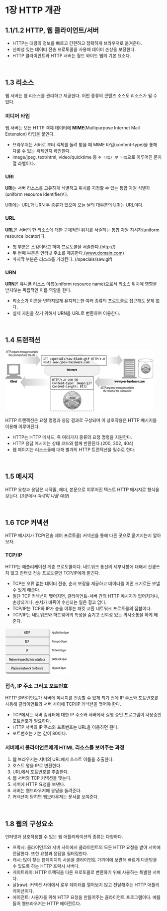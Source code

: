 # 1장 HTTP 개관

## 1.1/1.2 HTTP, 웹 클라이언트/서버

- HTTP는 대량의 정보를 빠르고 간편하고 정확하게 브라우저로 옮겨준다.
- 신뢰성 있는 데이터 전송 프로토콜을 사용해 데이터 손상을 보장한다.
- HTTP 클라이언트와 HTTP 서버는 월드 와이드 웹의 기본 요소다.

<br>

## 1.3 리소스

웹 서버는 웹 리소스를 관리하고 제공한다. 어떤 종류의 콘텐츠 소스도 리소스가 될 수 있다.

### 미디어 타입

웹 서버는 모든 HTTP 객체 데이터에 **MIME**(Multipurpose Internet Mail Extension) 타입을 붙인다.

- 브라우저는 서버로 부터 객체를 돌려 받을 때 MIME 타입(content-type)을 통해 다룰 수 있는 객체인지 확인한다.
- image/jpeg, text/html, video/quicktime 등 `주 타입/ 부 타입`으로 이루어진 문자열 라벨이다.

### URI

**URI**는 서버 리소스를 고유하게 식별하고 위치를 지정할 수 있는 통합 자원 식별자(uniform resource identifier)다.

URI에는 URL과 URN 두 종류가 있으며 오늘 날의 대부분의 URI는 URL이다.

### URL

**URL**은 서버의 한 리소스에 대한 구체적인 위치를 서술하는 통합 자원 지시자(uniform resource locator)다.

- 첫 부분은 스킴이라고 하며 프로토콜을 서술한다.(http://)
- 두 번째 부분은 인터넷 주소를 제공한다.(www.domain.com)
- 마지막 부분은 리소스를 가리킨다. (/specials/saw.gif)

### URN

**URN**은 유니폼 리소스 이름(uniform resource name)으로서 리소스 위치에 영향을 받지않는 독립적인 이름 역할을 한다.

- 리소스가 이름을 변하지않게 유지되는한 여러 종류의 프로토콜로 접근해도 문제 없다.
- 실제 자원을 찾기 위해서 URN을 URL로 변환하여 이용한다.

<br>

## 1.4 트랜잭션

![http transaction](assets/1-1.png)

HTTP 트랜잭션은 요청 명령과 응답 결과로 구성되며 이 상호작용은 HTTP 메시지를 이용해 이루어진다.

- HTTP는 HTTP 메서드, 즉 여러가지 종류의 요청 명령을 지원한다.
- HTTP 응답 메시지는 상태 코드와 함께 반환된다.(200, 302, 404)
- 웹 페이지는 리소스들에 대해 별개의 HTTP 트랜잭션을 필수로 한다.

<br>

## 1.5 메시지

HTTP 요청과 응답은 시작줄, 헤더, 본문으로 이루어진 텍스트 HTTP 메시지로 형식을 갖는다. (_3장에서 자세히 나올 예정_)

<br>

## 1.6 TCP 커넥션

HTTP 메시지가 TCP(전송 제어 프로토콜) 커넥션을 통해 다른 곳으로 옮겨지는지 알아보자.

### TCP/IP

HTTP는 애플리케이션 계층 프로토콜이다. 네트워크 통신의 세부사항에 대해서 신경쓰지 않고 인터넷 전송 프로토콜인 TCP/IP에게 맡긴다.

- TCP는 오류 없는 데이터 전송, 순서 보장을 제공하고 데이터를 어떤 크기로든 보낼 수 있게 해준다.
- 일단 TCP 커넥션이 맺어지면, 클라이언트-서버 간의 HTTP 메시지가 없어지거나, 손상되거나, 순서가 바뀌어 수신되는 일은 결코 없다.
- TCP/IP는 TCP와 IP가 층을 이루는 패킷 교환 네트워크 프로토콜의 집합이다.
- TCP/IP는 네트워크와 하드웨어의 특성을 숨기고 신뢰성 있는 의사소통을 하게 해준다.

![http network protocol stack](assets/1-2.png)

### 접속, IP 주소 그리고 포트번호

HTTP 클라이언트가 서버에 메시지를 전송할 수 있게 되기 전에 IP 주소와 포트번호를 사용해 클라이언트와 서버 사이에 TCP/IP 커넥션을 맺어야 한다.

- TCP에서는 서버 컴퓨터에 대한 IP 주소와 서버에서 실행 중인 프로그램이 사용중인 포트번호가 필요하다.
- HTTP 서버의 IP 주소와 포트번호는 URL을 이용하면 된다.
- 포트번호는 기본 값이 80이다.

### 서버에서 클라이언트에게 HTML 리소스를 보여주는 과정

1. 웹 브라우저는 서버의 URL에서 호스트 이름을 추출한다.
2. 호스트 명을 IP로 변환한다.
3. URL에서 포트번호를 추출한다.
4. 웹 서버와 TCP 커넥션을 맺는다.
5. 서버에 HTTP 요청을 보낸다.
6. 서버는 웹브라우저에 응답을 돌려준다.
7. 커넥션이 닫히면 웹브라우저는 문서를 보여준다.

<br>

## 1.8 웹의 구성요소

인터넷과 상호작용할 수 있는 웹 애플리케이션의 종류는 다양하다.

- 프락시: 클라이언트와 서버 사이에서 클라이언트의 모든 HTTP 요청을 받아 서버에 전달한다. 또한 요청과 응답을 필터링한다.
- 캐시: 많이 찾는 웹페이지의 사본을 클라이언트 가까이에 보관해 빠르게 다운받을 수 있도록 하는 HTTP 프락시 서버다.
- 게이트웨이: HTTP 트랙픽을 다른 프로토콜로 변환하기 위해 사용하는 특별한 서버다.
- 날(raw): 커넥션 사이에서 로우 데이터를 열어보지 않고 전달해주는 HTTP 애플리케이션이다.
- 에이전트: 사용자를 위해 HTTP 요청을 만들어주는 클라이언트 프로그램이다. 예를 들어 웹브라우저는 HTTP 에이전트다.
